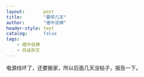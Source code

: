 ```yaml
---
layout:       post
title:        "要停几天"
author:       "缠中说禅"
header-style: text
catalog:      false
tags:
    - 缠中说禅
    - 白话杂文
---
```


电源线坏了，还要搬家，所以后面几天没帖子，报告一下。

